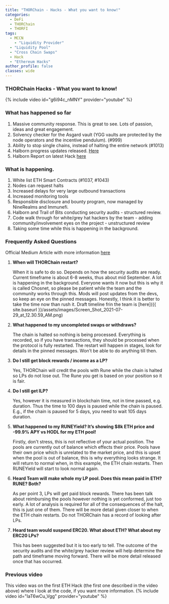 ```yaml
---
title: "THORChain - Hacks - What you want to know!"
categories:
  - DeFi
  - THORChain
  - THORFI  
tags:
  - MCCN  
    - "Liquidity Provider"
  - "Liquidity Pool"
  - "Cross Chain Swaps"
  - Hack
  - "Ethereum Hacks"
author_profile: false
classes: wide
---
```


### THORChain Hacks - What you want to know!
{% include video id="g6i94c_nMNY" provider="youtube" %}


### What has happened so far

1. Massive community response. This is great to see. Lots of passion, ideas and great engagement. 
2. Solvency checker for the Asgard vault (YGG vaults are protected by the node operators and the incentive pendulum).  (#999)
3. Ability to stop single chains, instead of halting the entire network (#1013)
4. Halborn progress updates released. [Here](https://www.runebase.org/news/halborn-security-issues-first-progress-update)
5. Halborn Report on latest Hack [here](https://github.com/HalbornSecurity/PublicReports/blob/master/Incident%20Reports/Thorchain_Incident_Analysis_July_23_2021.pdf)

### What is happening. 

1. White list ETH Smart Contracts (#1037, #1043)
2. Nodes can request halts
3. Increased delays for very large outbound transactions
4. Increased monitoring tools
5. Responsible disclosure and bounty program, now managed by NineRealms and Immunefi.
6. Halborn and Trail of Bits conducting security audits - structured review.
7. Code walk through for white/grey hat hackers by the team - adding community/involvement eyes on the project -  unstructured review
8. Taking some time while this is happening in the background.


### Frequently Asked Questions

Official Medium Article with more information [here](https://medium.com/thorchain/post-mortem-eth-router-exploits-1-2-and-premature-return-to-trading-incident-2908928c5fb)

1. **When will THORChain restart?**

	When it is safe to do so. Depends on how the security audits are ready. Current timeframe is about 6-8 weeks, thus about mid September.  A lot is happening in the background. Everyone wants it now but this is why it is called Chosnet, so please be patient while the team and the community works through this. Mods will post updates from the devs, so keep an eye on the pinned messages. Honestly, I think it is better to take the time now than rush it. 
  Draft timeline frin the team is [here]({{ site.baseurl }}/assets/images/Screen_Shot_2021-07-29_at_12.30.59_AM.png)
2. **What happened to my uncompleted swaps or withdraws?**

	The chain is halted so nothing is being processed. Everything is recorded, so if you have transactions, they should be processed when the protocol is fully restarted. The restart will happen in stages, look for details in the pinned messages. Won’t be able to do anything till then. 
3. **Do I still get block rewards / income as a LP?**

	Yes, THORChain will credit the pools with Rune while the chain is halted so LPs do not lose out. The Rune you get is based on your position so it is fair.
4. **Do I still get ILP?**

	Yes, however it is measured in blockchain time, not in time passed, e.g. duration. Thus the time to 100 days is paused while the chain is paused. E.g., if the chain is paused for 5 days, you need to wait 105 days duration. 
5. **What happened to my RUNEYield? It’s showing $8k ETH price and -99.9% APY vs HODL for my ETH pool!**

	Firstly, don't stress, this is not reflective of your actual position. The pools are currently out of balance which effects their price. Pools have their own price which is unrelated to the market price, and this is upset when the pool is out of balance, this is why everything looks strange. It will return to normal when, in this example, the ETH chain restarts. Then RUNEYield will start to look normal again. 
6. **Heard Team will make whole my LP pool. Does this mean paid in ETH? RUNE? Both?**

	As per point 3, LPs will get paid block rewards. There has been talk about reimbursing the pools however nothing is yet conformed, just too early. A lot of analysis is required for all of the consequences of the halt, this is just one of them. There will be more detail given closer to when the ETH chain restarts. Do not THORChain has a record of looking after LPs.
7. **Heard team would suspend ERC20. What about ETH? What about my ERC20 LPs?**

   This has been suggested but it is too early to tell. The outcome of the security audits and the white/grey hacker review will help determine the path and timeframe moving forward. There will be more detail released once that has occurred. 


### Previous video
This video was on the first ETH Hack (the first one described in the video above) where I look at the code, if you want more information. 
{% include video id="IaT6wCu_Vgg" provider="youtube" %}
